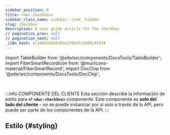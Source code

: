 ```yaml
---
sidebar_position: 0
title: <dwc-checkbox>
sidebar_class_name: sidebar--item__hidden
slug: checkbox
description: A user guide article for the checkbox
// pagination_prev: null
// pagination_next: null
_i18n_hash: ec189dc69a5e03e27d2dfc5d05c43974
---
```

import TableBuilder from '@site/src/components/DocsTools/TableBuilder';
import FiberSmartRecordIcon from '@mui/icons-material/FiberSmartRecord';
import DocChip from '@site/src/components/DocsTools/DocChip';

<DocChip chip='shadow' />

<br />

:::info COMPONENTE DEL CLIENTE
Esta sección describe la información de estilo para el **`<dwc-checkbox>`** componente. Este componente es **solo del lado del cliente** - no se puede instanciar por sí solo a través de la API, pero puede ser parte de los componentes de la API.
:::

## Estilo {#styling}

<TableBuilder name="dwc-checkbox" clientComponent />
